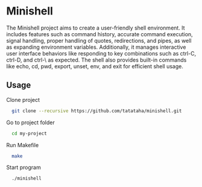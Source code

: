 
# Minishell

The Minishell project aims to create a user-friendly shell environment. It includes features such as command history, accurate command execution, signal handling, proper handling of quotes, redirections, and pipes, as well as expanding environment variables. Additionally, it manages interactive user interface behaviors like responding to key combinations such as ctrl-C, ctrl-D, and ctrl-\ as expected. The shell also provides built-in commands like echo, cd, pwd, export, unset, env, and exit for efficient shell usage.

## Usage

Clone project

```bash
  git clone --recursive https://github.com/tatataha/minishell.git
```

Go to project folder

```bash
  cd my-project
```

Run Makefile

```bash
  make
```

Start program

```bash
  ./minishell
```

  